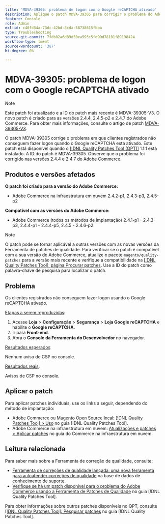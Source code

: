 ```yaml
---
title: 'MDVA-39305: problema de logon com o Google reCAPTCHA ativado'
description: Aplique o patch MDVA-39305 para corrigir o problema do Adobe Commerce em que os clientes registrados não conseguem fazer logon quando o Google reCAPTCHA está ativado.
feature: Console
role: Admin
exl-id: c40fd84a-73dc-42bd-8cda-58738615fbba
type: Troubleshooting
source-git-commit: 7fdb02a6d89d50ea593c5fd99d78101f89198424
workflow-type: tm+mt
source-wordcount: '387'
ht-degree: 0%

---
```


# MDVA-39305: problema de logon com o Google reCAPTCHA ativado

>[!NOTE]
>
>Este patch foi atualizado e a ID do patch mais recente é MDVA-39305-V3. O novo patch é criado para as versões 2.4.4, 2.4.5-p2 e 2.4.7 do Adobe Commerce. Para obter mais informações, consulte o artigo de patch [MDVA-39305-V3](https://experienceleague.adobe.com/en/docs/commerce-operations/tools/quality-patches-tool/patches-available-in-qpt/v1-1-58/mdva-39305-v3-login-issue-with-enabled-google-recaptcha).

O patch MDVA-39305 corrige o problema em que clientes registrados não conseguem fazer logon quando o Google reCAPTCHA está ativado. Este patch está disponível quando o [[!DNL Quality Patches Tool (QPT)]](https://experienceleague.adobe.com/en/docs/commerce-operations/tools/quality-patches-tool/quality-patches-tool-to-self-serve-quality-patches) 1.1.1 está instalado. A ID do patch é MDVA-39305. Observe que o problema foi corrigido nas versões 2.4.4 e 2.4.7 do Adobe Commerce.

## Produtos e versões afetados

**O patch foi criado para a versão do Adobe Commerce:**

* Adobe Commerce na infraestrutura em nuvem 2.4.2-p1, 2.4.3-p3, 2.4.5-p2

**Compatível com as versões do Adobe Commerce:**

* Adobe Commerce (todos os métodos de implantação) 2.4.1-p1 - 2.4.3-p3, 2.4.4-p1 - 2.4.4-p5, 2.4.5 - 2.4.6-p2

>[!NOTE]
>
>O patch pode se tornar aplicável a outras versões com as novas versões da Ferramenta de patches de qualidade. Para verificar se o patch é compatível com a sua versão do Adobe Commerce, atualize o pacote `magento/quality-patches` para a versão mais recente e verifique a compatibilidade na [[!DNL Quality Patches Tool]: página Procurar patches](https://experienceleague.adobe.com/en/docs/commerce-operations/tools/quality-patches-tool/quality-patches-tool-to-self-serve-quality-patches). Use a ID do patch como palavra-chave de pesquisa para localizar o patch.

## Problema

Os clientes registrados não conseguem fazer logon usando o Google reCAPTCHA ativado.

<u>Etapas a serem reproduzidas</u>:

1. Acesse **Loja** > **Configuração** > **Segurança** > **Loja Google reCAPTCHA** e habilite o **Google reCAPTCHA**.
1. Ir para **Front-end**.
1. Abra o **Console da Ferramenta do Desenvolvedor** no navegador.

<u>Resultados esperados</u>:

Nenhum aviso de CSP no console.

<u>Resultados reais</u>:

Avisos de CSP no console.

## Aplicar o patch

Para aplicar patches individuais, use os links a seguir, dependendo do método de implantação:

* Adobe Commerce ou Magento Open Source local: [[!DNL Quality Patches Tool] > Uso](/help/tools/quality-patches-tool/usage.md) no guia [!DNL Quality Patches Tool].
* Adobe Commerce na infraestrutura em nuvem: [Atualizações e patches > Aplicar patches](https://experienceleague.adobe.com/docs/commerce-cloud-service/user-guide/develop/upgrade/apply-patches.html) no guia do Commerce na infraestrutura em nuvem.

## Leitura relacionada

Para saber mais sobre a Ferramenta de correção de qualidade, consulte:

* [Ferramenta de correções de qualidade lançada: uma nova ferramenta para autoatender correções de qualidade](https://experienceleague.adobe.com/en/docs/commerce-operations/tools/quality-patches-tool/quality-patches-tool-to-self-serve-quality-patches) na base de dados de conhecimento de suporte.
* [Verifique se há um patch disponível para o problema do Adobe Commerce usando a Ferramenta de Patches de Qualidade](/help/tools/quality-patches-tool/patches-available-in-qpt/check-patch-for-magento-issue-with-magento-quality-patches.md) no guia [!DNL Quality Patches Tool].

Para obter informações sobre outros patches disponíveis no QPT, consulte [[!DNL Quality Patches Tool]: Pesquisar patches](https://experienceleague.adobe.com/tools/commerce-quality-patches/index.html) no guia [!DNL Quality Patches Tool].

